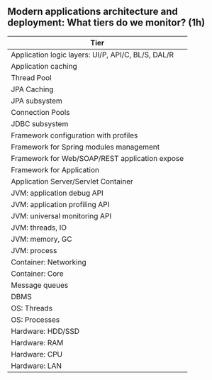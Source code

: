 ## Modern applications architecture and deployment: What tiers do we monitor? (1h)
| Tier 
|------
| Application logic layers: UI/P, API/C, BL/S, DAL/R | 
| Application caching 
| Thread Pool | Thread count
| JPA Caching | Cach
| JPA subsystem 
| Connection Pools | Connections pool, lifetime
| JDBC subsystem 
| Framework configuration with profiles
| Framework for Spring modules management |  Beans lifecycle, Beans count
| Framework for Web/SOAP/REST application expose
| Framework for Application | Log monitoring
| Application Server/Servlet Container | TCP/UDP Connections, HTTP response time, Response Code, Negative Response count
| JVM: application debug API | ???
| JVM: application profiling API | IO Resources, Objects, 
| JVM: universal monitoring API | Classes
| JVM: threads, IO | Count, IO Wait
| JVM: memory, GC | Heap -> Objects details, Generations, GC time, Deleted objects count, GC Schedule
| JVM: process | Utilization
| Container: Networking | Utilization
| Container: Core | Status, Utilization
| Message queues | ??
| DBMS | ??
| OS: Threads | Count
| OS: Processes | RAM Utilization, CPU Utilization, Count, Top
| Hardware: HDD/SSD | IOPS, Available Space
| Hardware: RAM | Available, Swap
| Hardware: CPU | Utilization, Load average
| Hardware: LAN | Utilization
